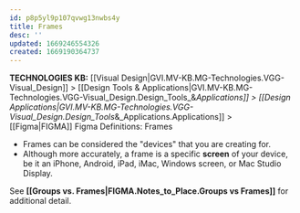 ```yaml
---
id: p8p5yl9p107qvwg13nwbs4y
title: Frames
desc: ''
updated: 1669246554326
created: 1669190364737
---
```

<span class="BreadCrumbTrail Smallest">**TECHNOLOGIES KB:** [[Visual Design|GVI.MV-KB.MG-Technologies.VGG-Visual_Design]] > [[Design Tools & Applications|GVI.MV-KB.MG-Technologies.VGG-Visual_Design.Design_Tools_&_Applications]] > [[Design Applications|GVI.MV-KB.MG-Technologies.VGG-Visual_Design.Design_Tools_&_Applications.Applications]] > [[Figma|FIGMA]]</span>
<span class="TitleLine">
<span class="TitlePreface">Figma Definitions:</span>
<span class="Title">Frames</span>
</span><div class="Divider"></div>
<!-- ----------------------------------------------------------------------- -->
 

- Frames can be considered the "devices" that you are creating for.
- Although more accurately, a frame is a specific **screen** of your device, be it an iPhone, Android, iPad, iMac, Windows screen, or Mac Studio Display.

See **[[Groups vs. Frames|FIGMA.Notes_to_Place.Groups vs Frames]]** for additional detail.